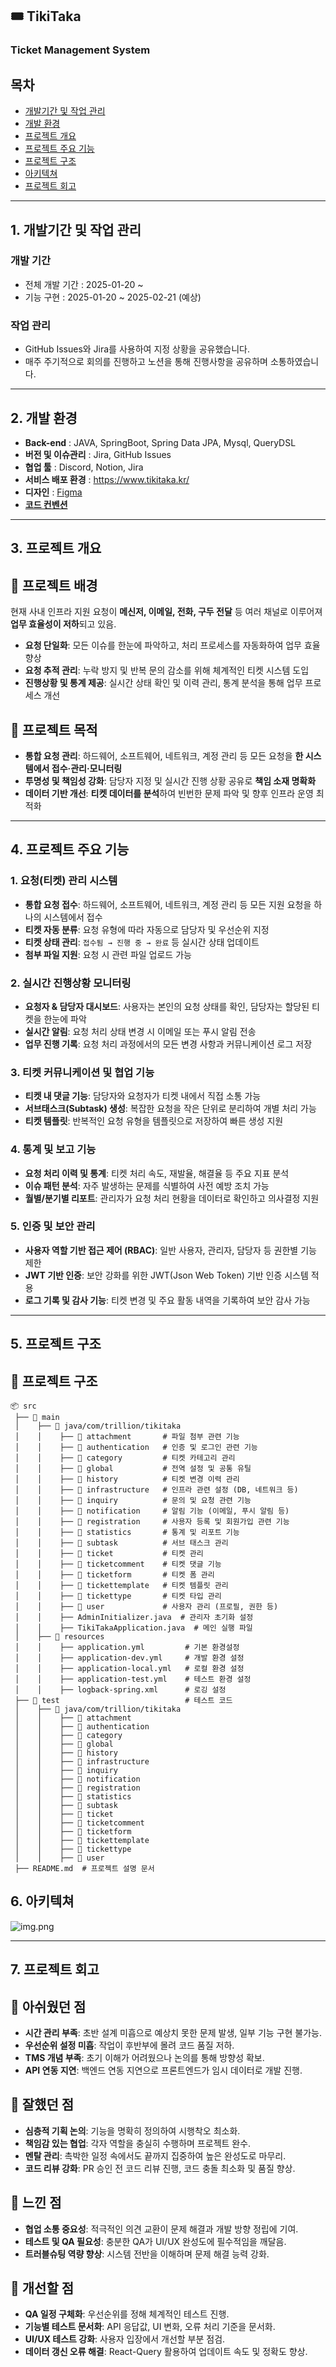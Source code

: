 ## 🎟️ TikiTaka

### Ticket Management System

## 목차
- [개발기간 및 작업 관리](#1-개발기간-및-작업-관리)
- [개발 환경](#2-개발-환경)
- [프로젝트 개요](#3-프로젝트-개요)
- [프로젝트 주요 기능](#4-프로젝트-주요-기능)
- [프로젝트 구조](#5-프로젝트-구조)
- [아키텍쳐](#6-아키텍쳐)
- [프로젝트 회고](#7-프로젝트-회고)

---

## 1. 개발기간 및 작업 관리

### 개발 기간
- 전체 개발 기간 : 2025-01-20 ~
- 기능 구현 : 2025-01-20 ~ 2025-02-21 (예상)

### 작업 관리
- GitHub Issues와 Jira를 사용하여 지정 상황을 공유했습니다.
- 매주 주기적으로 회의를 진행하고 노션을 통해 진행사항을 공유하며 소통하였습니다.

---

## 2. 개발 환경

- **Back-end** : JAVA, SpringBoot, Spring Data JPA, Mysql, QueryDSL
- **버전 및 이슈관리** : Jira, GitHub Issues
- **협업 툴** : Discord, Notion, Jira
- **서비스 배포 환경** : https://www.tikitaka.kr/
- **디자인** : [Figma](https://www.figma.com/design/thuLRItFgpXsQCvar1PNcv/TikiTaka?node-id=1-2&p=f&t=g3uAlqGDvddWZShJ-0)
- **[코드 컨벤션](https://www.notion.so/f1842ca6993549b2b5a51e6c1935303f?pvs=21)**

---

## 3. 프로젝트 개요

## 🔹 프로젝트 배경
현재 사내 인프라 지원 요청이 **메신저, 이메일, 전화, 구두 전달** 등 여러 채널로 이루어져 **업무 효율성이 저하**되고 있음.

- **요청 단일화**: 모든 이슈를 한눈에 파악하고, 처리 프로세스를 자동화하여 업무 효율 향상
- **요청 추적 관리**: 누락 방지 및 반복 문의 감소를 위해 체계적인 티켓 시스템 도입
- **진행상황 및 통계 제공**: 실시간 상태 확인 및 이력 관리, 통계 분석을 통해 업무 프로세스 개선

## 🔹 프로젝트 목적
- **통합 요청 관리**: 하드웨어, 소프트웨어, 네트워크, 계정 관리 등 모든 요청을 **한 시스템에서 접수·관리·모니터링**
- **투명성 및 책임성 강화**: 담당자 지정 및 실시간 진행 상황 공유로 **책임 소재 명확화**
- **데이터 기반 개선**: **티켓 데이터를 분석**하여 빈번한 문제 파악 및 향후 인프라 운영 최적화

---

## 4. 프로젝트 주요 기능

### 1. 요청(티켓) 관리 시스템
- **통합 요청 접수**: 하드웨어, 소프트웨어, 네트워크, 계정 관리 등 모든 지원 요청을 하나의 시스템에서 접수
- **티켓 자동 분류**: 요청 유형에 따라 자동으로 담당자 및 우선순위 지정
- **티켓 상태 관리**: `접수됨 → 진행 중 → 완료` 등 실시간 상태 업데이트
- **첨부 파일 지원**: 요청 시 관련 파일 업로드 가능

### 2. 실시간 진행상황 모니터링
- **요청자 & 담당자 대시보드**: 사용자는 본인의 요청 상태를 확인, 담당자는 할당된 티켓을 한눈에 파악
- **실시간 알림**: 요청 처리 상태 변경 시 이메일 또는 푸시 알림 전송
- **업무 진행 기록**: 요청 처리 과정에서의 모든 변경 사항과 커뮤니케이션 로그 저장

### 3. 티켓 커뮤니케이션 및 협업 기능
- **티켓 내 댓글 기능**: 담당자와 요청자가 티켓 내에서 직접 소통 가능
- **서브태스크(Subtask) 생성**: 복잡한 요청을 작은 단위로 분리하여 개별 처리 가능
- **티켓 템플릿**: 반복적인 요청 유형을 템플릿으로 저장하여 빠른 생성 지원

### 4. 통계 및 보고 기능
- **요청 처리 이력 및 통계**: 티켓 처리 속도, 재발율, 해결율 등 주요 지표 분석
- **이슈 패턴 분석**: 자주 발생하는 문제를 식별하여 사전 예방 조치 가능
- **월별/분기별 리포트**: 관리자가 요청 처리 현황을 데이터로 확인하고 의사결정 지원

### 5. 인증 및 보안 관리
- **사용자 역할 기반 접근 제어 (RBAC)**: 일반 사용자, 관리자, 담당자 등 권한별 기능 제한
- **JWT 기반 인증**: 보안 강화를 위한 JWT(Json Web Token) 기반 인증 시스템 적용
- **로그 기록 및 감사 기능**: 티켓 변경 및 주요 활동 내역을 기록하여 보안 감사 가능
---

## 5. 프로젝트 구조

## 📂 프로젝트 구조

```plaintext
📦 src
 ├── 📂 main
 │    ├── 📂 java/com/trillion/tikitaka
 │    │    ├── 📂 attachment       # 파일 첨부 관련 기능
 │    │    ├── 📂 authentication   # 인증 및 로그인 관련 기능
 │    │    ├── 📂 category         # 티켓 카테고리 관리
 │    │    ├── 📂 global           # 전역 설정 및 공통 유틸
 │    │    ├── 📂 history          # 티켓 변경 이력 관리
 │    │    ├── 📂 infrastructure   # 인프라 관련 설정 (DB, 네트워크 등)
 │    │    ├── 📂 inquiry          # 문의 및 요청 관련 기능
 │    │    ├── 📂 notification     # 알림 기능 (이메일, 푸시 알림 등)
 │    │    ├── 📂 registration     # 사용자 등록 및 회원가입 관련 기능
 │    │    ├── 📂 statistics       # 통계 및 리포트 기능
 │    │    ├── 📂 subtask          # 서브 태스크 관리
 │    │    ├── 📂 ticket           # 티켓 관리
 │    │    ├── 📂 ticketcomment    # 티켓 댓글 기능
 │    │    ├── 📂 ticketform       # 티켓 폼 관리
 │    │    ├── 📂 tickettemplate   # 티켓 템플릿 관리
 │    │    ├── 📂 tickettype       # 티켓 타입 관리
 │    │    ├── 📂 user             # 사용자 관리 (프로필, 권한 등)
 │    │    ├── AdminInitializer.java  # 관리자 초기화 설정
 │    │    ├── TikiTakaApplication.java  # 메인 실행 파일
 │    ├── 📂 resources
 │    │    ├── application.yml         # 기본 환경설정
 │    │    ├── application-dev.yml     # 개발 환경 설정
 │    │    ├── application-local.yml   # 로컬 환경 설정
 │    │    ├── application-test.yml    # 테스트 환경 설정
 │    │    ├── logback-spring.xml      # 로깅 설정
 ├── 📂 test                            # 테스트 코드
 │    ├── 📂 java/com/trillion/tikitaka
 │    │    ├── 📂 attachment
 │    │    ├── 📂 authentication
 │    │    ├── 📂 category
 │    │    ├── 📂 global
 │    │    ├── 📂 history
 │    │    ├── 📂 infrastructure
 │    │    ├── 📂 inquiry
 │    │    ├── 📂 notification
 │    │    ├── 📂 registration
 │    │    ├── 📂 statistics
 │    │    ├── 📂 subtask
 │    │    ├── 📂 ticket
 │    │    ├── 📂 ticketcomment
 │    │    ├── 📂 ticketform
 │    │    ├── 📂 tickettemplate
 │    │    ├── 📂 tickettype
 │    │    ├── 📂 user
 ├── README.md  # 프로젝트 설명 문서
```

## 6. 아키텍쳐

![img.png](img.png)

---

## 7. 프로젝트 회고

## 🔹 아쉬웠던 점
- **시간 관리 부족**: 초반 설계 미흡으로 예상치 못한 문제 발생, 일부 기능 구현 불가능.
- **우선순위 설정 미흡**: 작업이 후반부에 몰려 코드 품질 저하.
- **TMS 개념 부족**: 초기 이해가 어려웠으나 논의를 통해 방향성 확보.
- **API 연동 지연**: 백엔드 연동 지연으로 프론트엔드가 임시 데이터로 개발 진행.

## 🔹 잘했던 점
- **심층적 기획 논의**: 기능을 명확히 정의하여 시행착오 최소화.
- **책임감 있는 협업**: 각자 역할을 충실히 수행하며 프로젝트 완수.
- **멘탈 관리**: 촉박한 일정 속에서도 끝까지 집중하여 높은 완성도로 마무리.
- **코드 리뷰 강화**: PR 승인 전 코드 리뷰 진행, 코드 충돌 최소화 및 품질 향상.

## 🔹 느낀 점
- **협업 소통 중요성**: 적극적인 의견 교환이 문제 해결과 개발 방향 정립에 기여.
- **테스트 및 QA 필요성**: 충분한 QA가 UI/UX 완성도에 필수적임을 깨달음.
- **트러블슈팅 역량 향상**: 시스템 전반을 이해하며 문제 해결 능력 강화.

## 🔹 개선할 점
- **QA 일정 구체화**: 우선순위를 정해 체계적인 테스트 진행.
- **기능별 테스트 문서화**: API 응답값, UI 변화, 오류 처리 기준을 문서화.
- **UI/UX 테스트 강화**: 사용자 입장에서 개선할 부분 점검.
- **데이터 갱신 오류 해결**: React-Query 활용하여 업데이트 속도 및 정확도 향상.  
